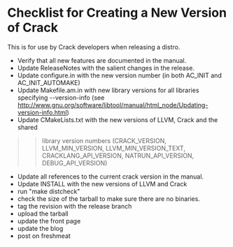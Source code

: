 # Checklist for Creating a New Version of Crack #

This is for use by Crack developers when releasing a distro.

  * Verify that all new features are documented in the manual.
  * Update ReleaseNotes with the salient changes in the release.
  * Update configure.in with the new version number (in both AC\_INIT and AC\_INIT\_AUTOMAKE)
  * Update Makefile.am.in with new library versions for all libraries specifying --version-info (see http://www.gnu.org/software/libtool/manual/html_node/Updating-version-info.html)
  * Update CMakeLists.txt with the new versions of LLVM, Crack and the shared
> > library version numbers (CRACK\_VERSION, LLVM\_MIN\_VERSION,
> > LLVM\_MIN\_VERSION\_TEXT, CRACKLANG\_API\_VERSION, NATRUN\_API\_VERSION,
> > DEBUG\_API\_VERSION)
  * Update all references to the current crack version in the manual.
  * Update INSTALL with the new versions of LLVM and Crack
  * run "make distcheck"
  * check the size of the tarball to make sure there are no binaries.
  * tag the revision with the release branch
  * upload the tarball
  * update the front page
  * update the blog
  * post on freshmeat